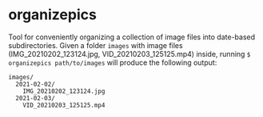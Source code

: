 # organizepics

Tool for conveniently organizing a collection of image files into date-based subdirectories. Given a
folder `images` with image files (IMG_20210202_123124.jpg, VID_20210203_125125.mp4) inside, running
`$ organizepics path/to/images` will produce the following output:

```
images/
  2021-02-02/
    IMG_20210202_123124.jpg
  2021-02-03/
    VID_20210203_125125.mp4
```
